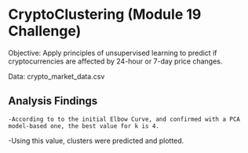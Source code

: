 # CryptoClustering (Module 19 Challenge)

Objective: 
    Apply principles of unsupervised learning to predict if cryptocurrencies are affected by 24-hour or 7-day price changes.

Data: 
    crypto_market_data.csv

## Analysis Findings

    -According to to the initial Elbow Curve, and confirmed with a PCA model-based one, the best value for k is 4.

   -Using this value, clusters were predicted and plotted.